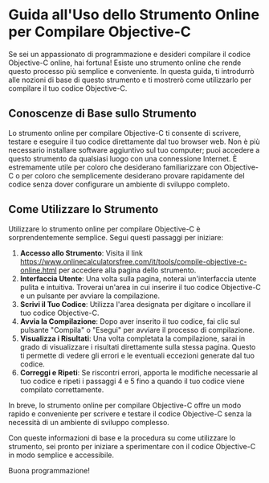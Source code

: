 Guida all'Uso dello Strumento Online per Compilare Objective-C
==============================================================

Se sei un appassionato di programmazione e desideri compilare il codice Objective-C online, hai fortuna! Esiste uno strumento online che rende questo processo più semplice e conveniente. In questa guida, ti introdurrò alle nozioni di base di questo strumento e ti mostrerò come utilizzarlo per compilare il tuo codice Objective-C.

Conoscenze di Base sullo Strumento
----------------------------------

Lo strumento online per compilare Objective-C ti consente di scrivere, testare e eseguire il tuo codice direttamente dal tuo browser web. Non è più necessario installare software aggiuntivo sul tuo computer; puoi accedere a questo strumento da qualsiasi luogo con una connessione Internet. È estremamente utile per coloro che desiderano familiarizzare con Objective-C o per coloro che semplicemente desiderano provare rapidamente del codice senza dover configurare un ambiente di sviluppo completo.

Come Utilizzare lo Strumento
----------------------------

Utilizzare lo strumento online per compilare Objective-C è sorprendentemente semplice. Segui questi passaggi per iniziare:

1. **Accesso allo Strumento**: Visita il link <https://www.onlinecalculatorsfree.com/it/tools/compile-objective-c-online.html> per accedere alla pagina dello strumento.
2. **Interfaccia Utente**: Una volta sulla pagina, noterai un'interfaccia utente pulita e intuitiva. Troverai un'area in cui inserire il tuo codice Objective-C e un pulsante per avviare la compilazione.
3. **Scrivi il Tuo Codice**: Utilizza l'area designata per digitare o incollare il tuo codice Objective-C.
4. **Avvia la Compilazione**: Dopo aver inserito il tuo codice, fai clic sul pulsante "Compila" o "Esegui" per avviare il processo di compilazione.
5. **Visualizza i Risultati**: Una volta completata la compilazione, sarai in grado di visualizzare i risultati direttamente sulla stessa pagina. Questo ti permette di vedere gli errori e le eventuali eccezioni generate dal tuo codice.
6. **Correggi e Ripeti**: Se riscontri errori, apporta le modifiche necessarie al tuo codice e ripeti i passaggi 4 e 5 fino a quando il tuo codice viene compilato correttamente.

In breve, lo strumento online per compilare Objective-C offre un modo rapido e conveniente per scrivere e testare il codice Objective-C senza la necessità di un ambiente di sviluppo complesso.

Con queste informazioni di base e la procedura su come utilizzare lo strumento, sei pronto per iniziare a sperimentare con il codice Objective-C in modo semplice e accessibile.

Buona programmazione!